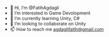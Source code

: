 - 👋 Hi, I’m @FatihAgdagli
- 👀 I’m interested in Game Devolopment
- 🌱 I’m currently learning Unity, C#
- 💞️ I’m looking to collaborate on Unity
- 📫 How to reach me agdaglifatih@gmail.com

<!---
FatihAgdagli/FatihAgdagli is a ✨ special ✨ repository because its `README.md` (this file) appears on your GitHub profile.
You can click the Preview link to take a look at your changes.
--->
